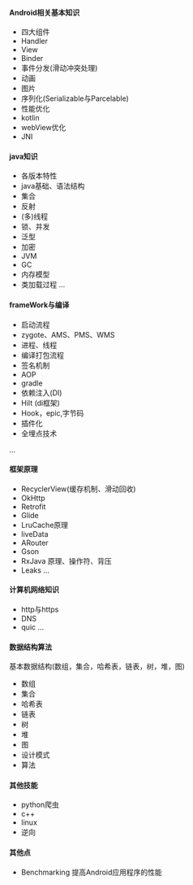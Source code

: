 #### Android相关基本知识

* 四大组件 [](android/activity.md)
* Handler [](android/Handler.md)
* View  [](android/View.md)
* Binder [](android/binder.md)
* 事件分发(滑动冲突处理) [](android/事件分发.md)
* 动画 [](android/动画.md)
* 图片
* 序列化(Serializable与Parcelable) [](android/序列化.md)
* 性能优化
* kotlin
* webView优化
* JNI

#### java知识

* 各版本特性
* java基础、语法结构 [](java/java基础.md)
* 集合 [](data_structure/集合.md)
* 反射 [](java/反射.md)
* (多)线程 [](java/线程.md)
* 锁、并发 [](java/并发(锁).md)
* 泛型 [](java/泛型.md)
* 加密
* JVM [](java/jvm.md)
* GC [](java/jvm.md)
* 内存模型 [](java/jvm.md)
* 类加载过程 [](java/jvm.md)
  ...

#### frameWork与编译

* 启动流程 [](framework/启动流程.md)
* zygote、AMS、PMS、WMS [](framework/启动流程.md)
* 进程、线程 [](framework/进程线程.md)
* 编译打包流程 [](base_build/编译打包流程.md)
* 签名机制 [](base_build/签名机制.md)
* AOP [](base_build/构建技术之AOP.md)
* gradle [](base_build/Gradle.md)
* 依赖注入(DI)
* Hilt (di框架)
* Hook，epic,字节码
* 插件化
* 全埋点技术

...

#### 框架原理

* RecyclerView(缓存机制、滑动回收)[](third_frame/recyclerview.md)
* OkHttp [](third_frame/OkHttp3.md)
* Retrofit
* Glide [](third_frame/glide.md)
* LruCache原理
* liveData  [](third_frame/livedata.md)
* ARouter
* Gson
* RxJava 原理、操作符、背压
* Leaks [](third_frame/LeakCanary.md)
  ...

#### 计算机网络知识

* http与https [](http/net.md)
* DNS [](http/DNS.md)
* quic [](http/QUIC.md)
  ...

#### 数据结构算法
基本数据结构(数组，集合，哈希表，链表，树，堆，图)

* 数组 
* 集合 [](data_structure/集合.md)
* 哈希表 [](data_structure/HashMap.md)
* 链表
* 树
* 堆
* 图
* 设计模式
* 算法

#### 其他技能

* python爬虫
* c++
* linux
* 逆向

#### 其他点
* Benchmarking 提高Android应用程序的性能
